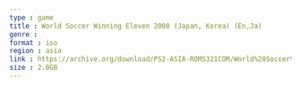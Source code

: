 ```yaml
---
type : game
title : World Soccer Winning Eleven 2008 (Japan, Korea) (En,Ja)
genre : 
format : iso
region : asia
link : https://archive.org/download/PS2-ASIA-ROMS321COM/World%20Soccer%20Winning%20Eleven%202008%20%28Japan%2C%20Korea%29%20%28En%2CJa%29.7z
size : 2.0GB
---
```

